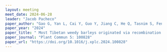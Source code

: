 ```yaml
---
layout: meeting
meet_date: 2024-06-28 
leader: "Jacob Pacheco"
paper_author: "Gao G, Yan L, Cai Y, Guo Y, Jiang C, He Q, Tasnim S, Feng Z, Liu J, Zhang J, Komatsuda T, Mascher M, Yang P"
paper_year: "2024"
paper_title: " Most Tibetan weedy barleys originated via recombination between Btr1 and Btr2 in domesticated barley"
paper_journal: "Plant Commun 5: 100828"
paper_url: "https://doi.org/10.1016/j.xplc.2024.100828"
---
```

